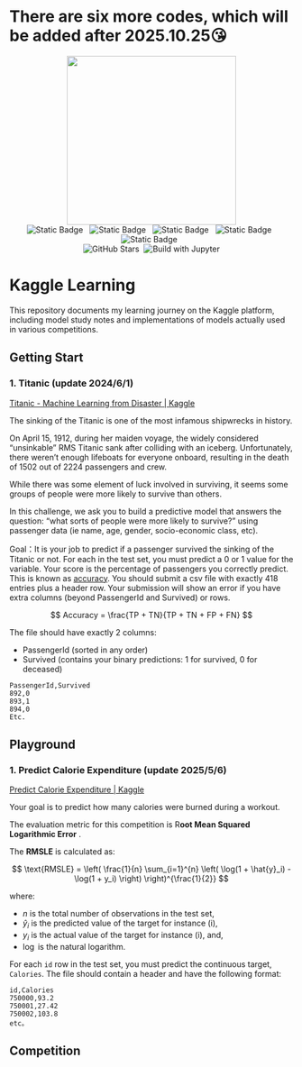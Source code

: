# There are six more codes, which will be added after 2025.10.25😘

<!-- Kaggle-Logo -->
<div align="center">
  <img src="https://github.com/user-attachments/assets/06b5dd1c-f989-4958-adf8-32fdd4cd882d" width="300" />
</div>

<!-- packages -->
<div align="center">
<img alt="Static Badge" src="https://img.shields.io/badge/Python-3776AB?style=for-the-badge&logo=python&logoColor=white">&nbsp;&nbsp;
<img alt="Static Badge" src="https://img.shields.io/badge/Pytorch-EE4C2C?style=for-the-badge&logo=Pytorch&logoColor=white">&nbsp;&nbsp;
<img alt="Static Badge" src="https://img.shields.io/badge/numpy-blue?style=for-the-badge&logo=numpy&logoColor=white">&nbsp;&nbsp;
<img alt="Static Badge" src="https://img.shields.io/badge/pandas-blue?style=for-the-badge&logo=pandas&logoColor=yellow&color=%23150458">&nbsp;&nbsp;
<img alt="Static Badge" src="https://img.shields.io/badge/scikitlearn-blue?style=for-the-badge&logo=scikitlearn&logoColor=%23F7931E&color=blue">&nbsp;&nbsp;
</div>

<!-- some tags -->
<div align="center">
    <img src="https://img.shields.io/github/stars/Echo-Nie/Echo-Kaggle?style=flat&logo=GitHub&color=blue" alt="GitHub Stars"/>&nbsp;
    <img src="https://img.shields.io/badge/build-Kaggle-blue?style=flat&color=blue&logo=jupyter&label=Made%20With%20Jupyter" alt="Build with Jupyter"/>
</div>


# Kaggle Learning
This repository documents my learning journey on the Kaggle platform, including model study notes and implementations of models actually used in various competitions. 

## Getting Start
### 1. Titanic (update 2024/6/1)

[Titanic - Machine Learning from Disaster | Kaggle](https://www.kaggle.com/competitions/titanic)

The sinking of the Titanic is one of the most infamous shipwrecks in history.

On April 15, 1912, during her maiden voyage, the widely considered “unsinkable” RMS Titanic sank after colliding with an iceberg. Unfortunately, there weren’t enough lifeboats for everyone onboard, resulting in the death of 1502 out of 2224 passengers and crew.

While there was some element of luck involved in surviving, it seems some groups of people were more likely to survive than others.

In this challenge, we ask you to build a predictive model that answers the question: “what sorts of people were more likely to survive?” using passenger data (ie name, age, gender, socio-economic class, etc).

Goal：It is your job to predict if a passenger survived the sinking of the Titanic or not. For each in the test set, you must predict a 0 or 1 value for the variable. Your score is the percentage of passengers you correctly predict. This is known as [accuracy](https://en.wikipedia.org/wiki/Accuracy_and_precision#In_binary_classification). You should submit a csv file with exactly 418 entries plus a header row. Your submission will show an error if you have extra columns (beyond PassengerId and Survived) or rows.

$$
Accuracy = \frac{TP + TN}{TP + TN + FP + FN}
$$

The file should have exactly 2 columns:

- PassengerId (sorted in any order)
- Survived (contains your binary predictions: 1 for survived, 0 for deceased)

```
PassengerId,Survived
892,0
893,1
894,0
Etc.
```

## Playground
### 1. Predict Calorie Expenditure (update 2025/5/6)

[Predict Calorie Expenditure | Kaggle](https://www.kaggle.com/competitions/playground-series-s5e5)

Your goal is to predict how many calories were burned during a workout.

The evaluation metric for this competition is R**oot Mean Squared Logarithmic Error** .

The **RMSLE** is calculated as:

$$
\text{RMSLE} = \left( \frac{1}{n} \sum_{i=1}^{n} \left( \log(1 + \hat{y}_i) - \log(1 + y_i) \right) \right)^{\frac{1}{2}}
$$

where:

- $n$ is the total number of observations in the test set,
- $\hat{y}_i$ is the predicted value of the target for instance (i),
- $y_i$ is the actual value of the target for instance (i), and,
- $\log$ is the natural logarithm.

For each `id` row in the test set, you must predict the continuous target, `Calories`. The file should contain a header and have the following format:

```
id,Calories
750000,93.2
750001,27.42
750002,103.8
etc。
```



## Competition

